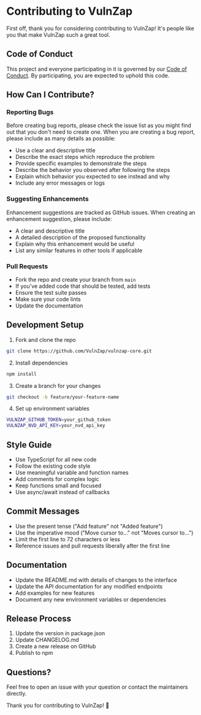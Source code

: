 # Contributing to VulnZap

First off, thank you for considering contributing to VulnZap! It's people like you that make VulnZap such a great tool.

## Code of Conduct

This project and everyone participating in it is governed by our [Code of Conduct](CODE_OF_CONDUCT.md). By participating, you are expected to uphold this code.

## How Can I Contribute?

### Reporting Bugs

Before creating bug reports, please check the issue list as you might find out that you don't need to create one. When you are creating a bug report, please include as many details as possible:

* Use a clear and descriptive title
* Describe the exact steps which reproduce the problem
* Provide specific examples to demonstrate the steps
* Describe the behavior you observed after following the steps
* Explain which behavior you expected to see instead and why
* Include any error messages or logs

### Suggesting Enhancements

Enhancement suggestions are tracked as GitHub issues. When creating an enhancement suggestion, please include:

* A clear and descriptive title
* A detailed description of the proposed functionality
* Explain why this enhancement would be useful
* List any similar features in other tools if applicable

### Pull Requests

* Fork the repo and create your branch from `main`
* If you've added code that should be tested, add tests
* Ensure the test suite passes
* Make sure your code lints
* Update the documentation

## Development Setup

1. Fork and clone the repo
```bash
git clone https://github.com/VulnZap/vulnzap-core.git
```

2. Install dependencies
```bash
npm install
```

3. Create a branch for your changes
```bash
git checkout -b feature/your-feature-name
```

4. Set up environment variables
```bash
VULNZAP_GITHUB_TOKEN=your_github_token
VULNZAP_NVD_API_KEY=your_nvd_api_key
```

## Style Guide

* Use TypeScript for all new code
* Follow the existing code style
* Use meaningful variable and function names
* Add comments for complex logic
* Keep functions small and focused
* Use async/await instead of callbacks

## Commit Messages

* Use the present tense ("Add feature" not "Added feature")
* Use the imperative mood ("Move cursor to..." not "Moves cursor to...")
* Limit the first line to 72 characters or less
* Reference issues and pull requests liberally after the first line

## Documentation

* Update the README.md with details of changes to the interface
* Update the API documentation for any modified endpoints
* Add examples for new features
* Document any new environment variables or dependencies

## Release Process

1. Update the version in package.json
2. Update CHANGELOG.md
3. Create a new release on GitHub
4. Publish to npm

## Questions?

Feel free to open an issue with your question or contact the maintainers directly.

Thank you for contributing to VulnZap! 🚀 